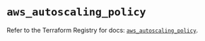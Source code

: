 # `aws_autoscaling_policy`

Refer to the Terraform Registry for docs: [`aws_autoscaling_policy`](https://registry.terraform.io/providers/hashicorp/aws/4.67.0/docs/resources/autoscaling_policy).
